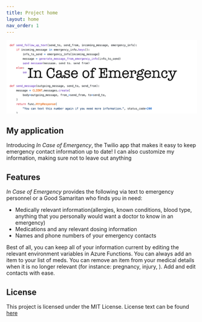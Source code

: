 ```yaml
---
title: Project home
layout: home
nav_order: 1
---
```


![In Case of Emergency Logo](assets/images/cover.png) 

## My application

Introducing _In Case of Emergency_, the Twilio app that makes it easy to keep emergency contact information up to date! I can also customize my information, making sure not to leave out anything

## Features

_In Case of Emergency_ provides the following via text to emergency personnel or a Good Samaritan who finds you in need:
- Medically relevant information(allergies, known conditions, blood type, anything that you personally would want a doctor to know in an emergency)
- Medications and any relevant dosing information
- Names and phone numbers of your emergency contacts 

Best of all, you can keep all of your information current by editing the relevant environment variables in Azure Functions. You can always add an item to your list of meds. You can remove an item from your medical details when it is no longer relevant (for instance: pregnancy, injury, ). Add and edit contacts with ease. 

## License
This project is licensed under the MIT License. License text can be found [here](https://github.com/hayleycd/in_case_of_emergency/blob/master/license.md)